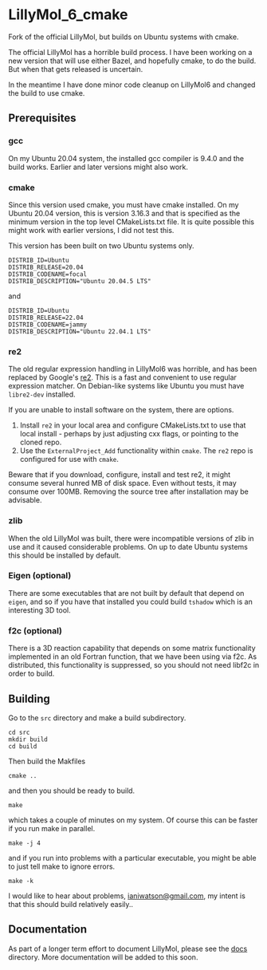 # LillyMol_6_cmake

Fork of the official LillyMol, but builds on Ubuntu systems with cmake.

The official LillyMol has a horrible build process. I have been working on
a new version that will use either Bazel, and hopefully cmake, to do the build.
But when that gets released is uncertain.

In the meantime I have done minor code cleanup on LillyMol6 and changed the
build to use cmake.

## Prerequisites

### gcc

On my Ubuntu 20.04 system, the installed gcc compiler is 9.4.0 and
the build works. Earlier and later versions might also work.

### cmake

Since this version used cmake, you must have cmake installed. On my
Ubuntu 20.04 version, this is version 3.16.3 and that is specified
as the minimum version in the top level CMakeLists.txt file. It is
quite possible this might work with earlier versions, I did not
test this.

This version has been built on two Ubuntu systems only.

```
DISTRIB_ID=Ubuntu
DISTRIB_RELEASE=20.04
DISTRIB_CODENAME=focal
DISTRIB_DESCRIPTION="Ubuntu 20.04.5 LTS"
```

and

```
DISTRIB_ID=Ubuntu
DISTRIB_RELEASE=22.04
DISTRIB_CODENAME=jammy
DISTRIB_DESCRIPTION="Ubuntu 22.04.1 LTS"
```

### re2

The old regular expression handling in LillyMol6 was horrible, and has been
replaced by Google's [re2](https://github.com/google/re2). This is a fast and
convenient to use regular expression matcher. On Debian-like systems like Ubuntu
you must have `libre2-dev` installed.

If you are unable to install software on the system, there are options.

1. Install `re2` in your local area and configure CMakeLists.txt to use
   that local install - perhaps by just adjusting cxx flags, or pointing to
   the cloned repo.
1. Use the `ExternalProject_Add` functionality within `cmake`. The `re2` repo
   is configured for use with `cmake`.

Beware that if you download, configure, install and test re2, it might consume
several hunred MB of disk space. Even without tests, it may consume over 100MB.
Removing the source tree after installation may be advisable.

### zlib

When the old LillyMol was built, there were incompatible versions of zlib in
use and it caused considerable problems. On up to date Ubuntu systems this
should be installed by default.

### Eigen (optional)

There are some executables that are not built by default that depend on
`eigen`, and so if you have that installed you could build `tshadow` which
is an interesting 3D tool.

### f2c (optional)

There is a 3D reaction capability that depends on some matrix functionality
implemented in an old Fortran function, that we have been using via f2c.
As distributed, this functionality is suppressed, so you should not need
libf2c in order to build.

## Building

Go to the `src` directory and make a build subdirectory.

```
cd src
mkdir build
cd build
```

Then build the Makfiles

```
cmake ..
```

and then you should be ready to build.

```
make
```

which takes a couple of minutes on my system. Of course this can be faster if
you run make in parallel.

```
make -j 4
```

and if you run into problems with a particular executable, you might be able
to just tell make to ignore errors.

```
make -k
```

I would like to hear about problems, ianiwatson@gmail.com, my intent is that
this should build relatively easily..

## Documentation

As part of a longer term effort to document LillyMol, please see the [docs](docs)
directory. More documentation will be added to this soon.

